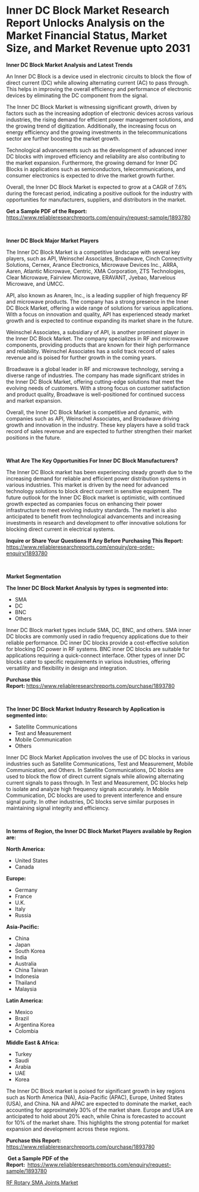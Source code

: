 <p><h1>Inner DC Block Market Research Report Unlocks Analysis on the Market Financial Status, Market Size, and Market Revenue upto 2031</h1></p><p><strong>Inner DC Block Market Analysis and Latest Trends</strong></p>
<p><p>An Inner DC Block is a device used in electronic circuits to block the flow of direct current (DC) while allowing alternating current (AC) to pass through. This helps in improving the overall efficiency and performance of electronic devices by eliminating the DC component from the signal.</p><p>The Inner DC Block Market is witnessing significant growth, driven by factors such as the increasing adoption of electronic devices across various industries, the rising demand for efficient power management solutions, and the growing trend of digitization. Additionally, the increasing focus on energy efficiency and the growing investments in the telecommunications sector are further boosting the market growth.</p><p>Technological advancements such as the development of advanced inner DC blocks with improved efficiency and reliability are also contributing to the market expansion. Furthermore, the growing demand for Inner DC Blocks in applications such as semiconductors, telecommunications, and consumer electronics is expected to drive the market growth further.</p><p>Overall, the Inner DC Block Market is expected to grow at a CAGR of 7.6% during the forecast period, indicating a positive outlook for the industry with opportunities for manufacturers, suppliers, and distributors in the market.</p></p>
<p><strong>Get a Sample PDF of the Report:&nbsp;</strong> <a href="https://www.reliableresearchreports.com/enquiry/request-sample/1893780">https://www.reliableresearchreports.com/enquiry/request-sample/1893780</a></p>
<p>&nbsp;</p>
<p><strong>Inner DC Block Major Market Players</strong></p>
<p><p>The Inner DC Block Market is a competitive landscape with several key players, such as API, Weinschel Associates, Broadwave, Cinch Connectivity Solutions, Cernex, Arance Electronics, Microwave Devices Inc., ARRA, Aaren, Atlantic Microwave, Centric, XMA Corporation, ZTS Technologies, Clear Microwave, Fairview Microwave, ERAVANT, Jyebao, Marvelous Microwave, and UMCC. </p><p>API, also known as Anaren, Inc., is a leading supplier of high frequency RF and microwave products. The company has a strong presence in the Inner DC Block Market, offering a wide range of solutions for various applications. With a focus on innovation and quality, API has experienced steady market growth and is expected to continue expanding its market share in the future.</p><p>Weinschel Associates, a subsidiary of API, is another prominent player in the Inner DC Block Market. The company specializes in RF and microwave components, providing products that are known for their high performance and reliability. Weinschel Associates has a solid track record of sales revenue and is poised for further growth in the coming years.</p><p>Broadwave is a global leader in RF and microwave technology, serving a diverse range of industries. The company has made significant strides in the Inner DC Block Market, offering cutting-edge solutions that meet the evolving needs of customers. With a strong focus on customer satisfaction and product quality, Broadwave is well-positioned for continued success and market expansion.</p><p>Overall, the Inner DC Block Market is competitive and dynamic, with companies such as API, Weinschel Associates, and Broadwave driving growth and innovation in the industry. These key players have a solid track record of sales revenue and are expected to further strengthen their market positions in the future.</p></p>
<p>&nbsp;</p>
<p><strong>What Are The Key Opportunities For Inner DC Block Manufacturers?</strong></p>
<p><p>The Inner DC Block market has been experiencing steady growth due to the increasing demand for reliable and efficient power distribution systems in various industries. This market is driven by the need for advanced technology solutions to block direct current in sensitive equipment. The future outlook for the Inner DC Block market is optimistic, with continued growth expected as companies focus on enhancing their power infrastructure to meet evolving industry standards. The market is also anticipated to benefit from technological advancements and increasing investments in research and development to offer innovative solutions for blocking direct current in electrical systems.</p></p>
<p><strong>Inquire or Share Your Questions If Any Before Purchasing This Report:</strong> <a href="https://www.reliableresearchreports.com/enquiry/pre-order-enquiry/1893780">https://www.reliableresearchreports.com/enquiry/pre-order-enquiry/1893780</a></p>
<p>&nbsp;</p>
<p><strong>Market Segmentation</strong></p>
<p><strong>The Inner DC Block Market Analysis by types is segmented into:</strong></p>
<p><ul><li>SMA</li><li>DC</li><li>BNC</li><li>Others</li></ul></p>
<p><p>Inner DC Block market types include SMA, DC, BNC, and others. SMA inner DC blocks are commonly used in radio frequency applications due to their reliable performance. DC inner DC blocks provide a cost-effective solution for blocking DC power in RF systems. BNC inner DC blocks are suitable for applications requiring a quick-connect interface. Other types of inner DC blocks cater to specific requirements in various industries, offering versatility and flexibility in design and integration.</p></p>
<p><strong>Purchase this Report:&nbsp;</strong><a href="https://www.reliableresearchreports.com/purchase/1893780">https://www.reliableresearchreports.com/purchase/1893780</a></p>
<p>&nbsp;</p>
<p><strong>The Inner DC Block Market Industry Research by Application is segmented into:</strong></p>
<p><ul><li>Satellite Communications</li><li>Test and Measurement</li><li>Mobile Communication</li><li>Others</li></ul></p>
<p><p>Inner DC Block Market Application involves the use of DC blocks in various industries such as Satellite Communications, Test and Measurement, Mobile Communication, and Others. In Satellite Communications, DC blocks are used to block the flow of direct current signals while allowing alternating current signals to pass through. In Test and Measurement, DC blocks help to isolate and analyze high frequency signals accurately. In Mobile Communication, DC blocks are used to prevent interference and ensure signal purity. In other industries, DC blocks serve similar purposes in maintaining signal integrity and efficiency.</p></p>
<p>&nbsp;</p>
<p><strong>In terms of Region, the Inner DC Block Market Players available by Region are:</strong></p>
<p>
    <p> <strong> North America: </strong>
        <ul>
            <li>United States</li>
            <li>Canada</li>
        </ul>
        </p> 
    <p> <strong> Europe: </strong>
        <ul>
            <li>Germany</li>
            <li>France</li>
            <li>U.K.</li>
            <li>Italy</li>
            <li>Russia</li>
        </ul>
        </p> 
    <p> <strong> Asia-Pacific: </strong>
        <ul>
            <li>China</li>
            <li>Japan</li>
            <li>South Korea</li>
            <li>India</li>
            <li>Australia</li>
            <li>China Taiwan</li>
            <li>Indonesia</li>
            <li>Thailand</li>
            <li>Malaysia</li>
        </ul>
        </p> 
    <p> <strong> Latin America: </strong>
        <ul>
            <li>Mexico</li>
            <li>Brazil</li>
            <li>Argentina Korea</li>
            <li>Colombia</li>
        </ul>
        </p> 
    <p> <strong> Middle East & Africa: </strong>
        <ul>
            <li>Turkey</li>
            <li>Saudi</li>
            <li>Arabia</li>
            <li>UAE</li>
            <li>Korea</li>
        </ul>
    </p>
    </p>
<p><p>The Inner DC Block market is poised for significant growth in key regions such as North America (NA), Asia-Pacific (APAC), Europe, United States (USA), and China. NA and APAC are expected to dominate the market, each accounting for approximately 30% of the market share. Europe and USA are anticipated to hold about 20% each, while China is forecasted to account for 10% of the market share. This highlights the strong potential for market expansion and development across these regions.</p></p>
<p><strong>Purchase this Report: </strong><a href="https://www.reliableresearchreports.com/purchase/1893780">https://www.reliableresearchreports.com/purchase/1893780</a></p>
<p>&nbsp;<strong>Get a Sample PDF of the Report:&nbsp;&nbsp;</strong><a href="https://www.reliableresearchreports.com/enquiry/request-sample/1893780">https://www.reliableresearchreports.com/enquiry/request-sample/1893780</a></p>
<p><strong></strong></p>
<p><p><a href="https://github.com/CliffMedina6/Market-Research-Report-List-4/blob/main/rf-rotary-sma-joints-market.md">RF Rotary SMA Joints Market</a></p></p>